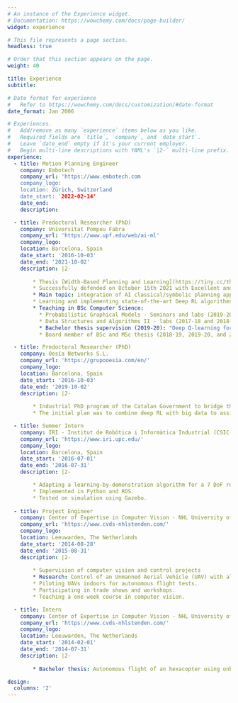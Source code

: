 ```yaml
---
# An instance of the Experience widget.
# Documentation: https://wowchemy.com/docs/page-builder/
widget: experience

# This file represents a page section.
headless: true

# Order that this section appears on the page.
weight: 40

title: Experience
subtitle:

# Date format for experience
#   Refer to https://wowchemy.com/docs/customization/#date-format
date_format: Jan 2006

# Experiences.
#   Add/remove as many `experience` items below as you like.
#   Required fields are `title`, `company`, and `date_start`.
#   Leave `date_end` empty if it's your current employer.
#   Begin multi-line descriptions with YAML's `|2-` multi-line prefix.
experience:
  - title: Motion Planning Engineer
    company: Embotech
    company_url: 'https://www.embotech.com
    company_logo: 
    location: Zürich, Switzerland
    date_start: '2022-02-14'
    date_end: 
    description: 

  - title: Predoctoral Researcher (PhD)
    company: Universitat Pompeu Fabra
    company_url: 'https://www.upf.edu/web/ai-ml'
    company_logo: 
    location: Barcelona, Spain
    date_start: '2016-10-03'
    date_end: '2021-10-02'
    description: |2-
        
        * Thesis [Width-Based Planning and Learning](https://tiny.cc/thesis-Junyent).
        * Successfully defended on October 15th 2021 with Excellent and ``Cum Laude'' mention.
        * Main topic: integration of AI classical/symbolic planning approach with deep reinforcement learning.
        * Learning and implementing state-of-the-art Deep RL algorithms such as DQN, A3C, PPO, AlphaZero.
        * Teaching in BSc Computer Science:
          * Probabilistic Graphical Models - Seminars and labs (2019-20 and 2020-21),
          * Data Structures and Algorithms II - labs (2017-18 and 2018-19),
          * Bachelor thesis supervision (2019-20): "Deep Q-learning for Hard Exploration Problems",
          * Board member of BSc and MSc thesis (2018-19, 2019-20, and 2020-21).

  - title: Predoctoral Researcher (PhD)
    company: Oesía Networks S.L.
    company_url: 'https://grupooesia.com/en/'
    company_logo: 
    location: Barcelona, Spain
    date_start: '2016-10-03'
    date_end: '2019-10-02'
    description: |2-
        
        * Industrial PhD program of the Catalan Government to bridge the gap between industry and academia.
        * The initial plan was to combine deep RL with big data to assist diverse consulting projects.

  - title: Summer Intern
    company: IRI - Institut de Robòtica i Informàtica Industrial (CSIC-UPC)
    company_url: 'https://www.iri.upc.edu/'
    company_logo: 
    location: Barcelona, Spain
    date_start: '2016-07-01'
    date_end: '2016-07-31'
    description: |2-

        * Adapting a learning-by-demonstration algorithm for a 7 DoF robot arm.
        * Implemented in Python and ROS.
        * Tested on simulation using Gazebo.
      
  - title: Project Engineer
    company: Center of Expertise in Computer Vision - NHL University of Applied Sciences
    company_url: 'https://www.cvds-nhlstenden.com/'
    company_logo: 
    location: Leeuwarden, The Netherlands
    date_start: '2014-08-28'
    date_end: '2015-08-31'
    description: |2-
        
        * Supervision of computer vision and control projects
        * Research: Control of an Unmanned Aerial Vehicle (UAV) with all computation and sensors on board.
        * Piloting UAVs indoors for autonomous flight tests.
        * Participating in trade shows and workshops.
        * Teaching a one week course in computer vision.

  - title: Intern
    company: Center of Expertise in Computer Vision - NHL University of Applied Sciences
    company_url: 'https://www.cvds-nhlstenden.com/'
    company_logo: 
    location: Leeuwarden, The Netherlands
    date_start: '2014-02-01'
    date_end: '2014-07-31'
    description: |2-
        
        * Bachelor thesis: Autonomous flight of an hexacopter using onboard image processing. 

design:
  columns: '2'
---
```

